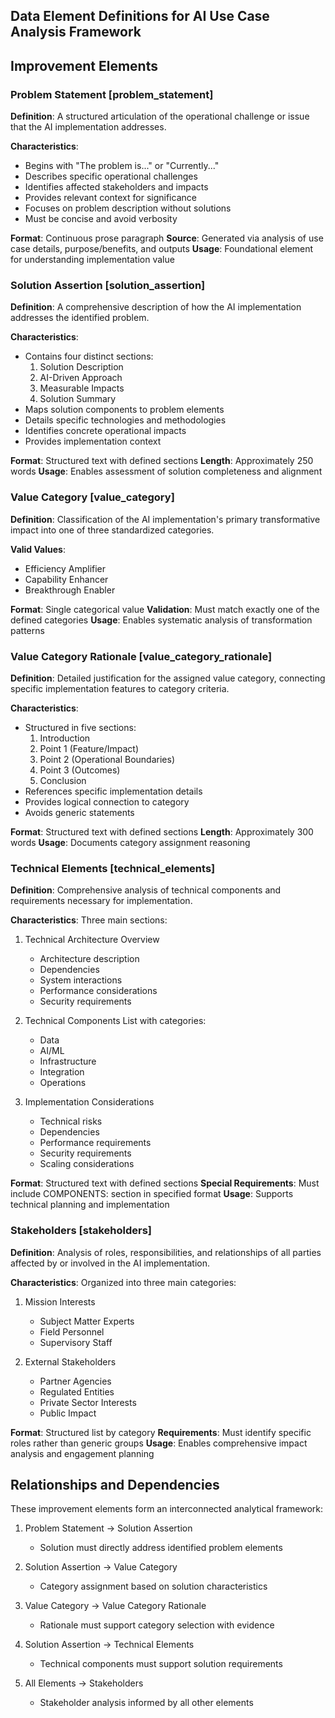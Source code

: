 ## Data Element Definitions for AI Use Case Analysis Framework

## Improvement Elements

### Problem Statement [problem_statement]
**Definition**: A structured articulation of the operational challenge or issue that the AI implementation addresses.

**Characteristics**:
- Begins with "The problem is..." or "Currently..."
- Describes specific operational challenges
- Identifies affected stakeholders and impacts
- Provides relevant context for significance
- Focuses on problem description without solutions
- Must be concise and avoid verbosity

**Format**: Continuous prose paragraph
**Source**: Generated via analysis of use case details, purpose/benefits, and outputs
**Usage**: Foundational element for understanding implementation value

### Solution Assertion [solution_assertion]
**Definition**: A comprehensive description of how the AI implementation addresses the identified problem.

**Characteristics**:
- Contains four distinct sections:
  1. Solution Description
  2. AI-Driven Approach
  3. Measurable Impacts
  4. Solution Summary
- Maps solution components to problem elements
- Details specific technologies and methodologies
- Identifies concrete operational impacts
- Provides implementation context

**Format**: Structured text with defined sections
**Length**: Approximately 250 words
**Usage**: Enables assessment of solution completeness and alignment

### Value Category [value_category]
**Definition**: Classification of the AI implementation's primary transformative impact into one of three standardized categories.

**Valid Values**:
- Efficiency Amplifier
- Capability Enhancer
- Breakthrough Enabler

**Format**: Single categorical value
**Validation**: Must match exactly one of the defined categories
**Usage**: Enables systematic analysis of transformation patterns

### Value Category Rationale [value_category_rationale]
**Definition**: Detailed justification for the assigned value category, connecting specific implementation features to category criteria.

**Characteristics**:
- Structured in five sections:
  1. Introduction
  2. Point 1 (Feature/Impact)
  3. Point 2 (Operational Boundaries)
  4. Point 3 (Outcomes)
  5. Conclusion
- References specific implementation details
- Provides logical connection to category
- Avoids generic statements

**Format**: Structured text with defined sections
**Length**: Approximately 300 words
**Usage**: Documents category assignment reasoning

### Technical Elements [technical_elements]
**Definition**: Comprehensive analysis of technical components and requirements necessary for implementation.

**Characteristics**:
Three main sections:
1. Technical Architecture Overview
   - Architecture description
   - Dependencies
   - System interactions
   - Performance considerations
   - Security requirements

2. Technical Components List with categories:
   - Data
   - AI/ML
   - Infrastructure
   - Integration
   - Operations

3. Implementation Considerations
   - Technical risks
   - Dependencies
   - Performance requirements
   - Security requirements
   - Scaling considerations

**Format**: Structured text with defined sections
**Special Requirements**: Must include COMPONENTS: section in specified format
**Usage**: Supports technical planning and implementation

### Stakeholders [stakeholders]
**Definition**: Analysis of roles, responsibilities, and relationships of all parties affected by or involved in the AI implementation.

**Characteristics**:
Organized into three main categories:
1. Mission Interests
   - Subject Matter Experts
   - Field Personnel
   - Supervisory Staff

2. External Stakeholders
   - Partner Agencies
   - Regulated Entities
   - Private Sector Interests
   - Public Impact

**Format**: Structured list by category
**Requirements**: Must identify specific roles rather than generic groups
**Usage**: Enables comprehensive impact analysis and engagement planning

## Relationships and Dependencies

These improvement elements form an interconnected analytical framework:

1. Problem Statement → Solution Assertion
   - Solution must directly address identified problem elements

2. Solution Assertion → Value Category
   - Category assignment based on solution characteristics

3. Value Category → Value Category Rationale
   - Rationale must support category selection with evidence

4. Solution Assertion → Technical Elements
   - Technical components must support solution requirements

5. All Elements → Stakeholders
   - Stakeholder analysis informed by all other elements
